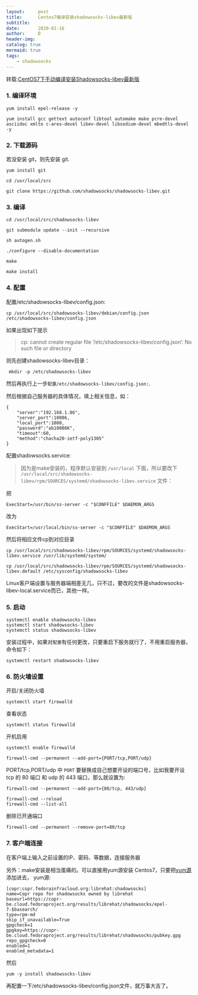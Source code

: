 ```yaml
---
layout:     post
title:      Centos7编译安装shadowsocks-libev最新版
subtitle:   
date:       2020-01-16
author:     D
header-img: 
catalog: true
mermaid: true
tags:
    - shadowsocks
---
```


转载:[CentOS7下手动编译安装Shadowsocks-libev最新版](https://b.awei.pub/2019/03/shadowsocks-libev/)

### 1. 编译环境

```
yum install epel-release -y

yum install gcc gettext autoconf libtool automake make pcre-devel asciidoc xmlto c-ares-devel libev-devel libsodium-devel mbedtls-devel -y
```

### 2. 下载源码

若没安装 git，则先安装 git.
```
yum install git
```

```
cd /usr/local/src

git clone https://github.com/shadowsocks/shadowsocks-libev.git
```

### 3. 编译

```
cd /usr/local/src/shadowsocks-libev

git submodule update --init --recursive

sh autogen.sh

./configure --disable-documentation

make

make install
```

### 4. 配置

配置/etc/shadowsocks-libev/config.json:

```
cp /usr/local/src/shadowsocks-libev/debian/config.json /etc/shadowsocks-libev/config.json
```

如果出现如下提示
>cp: cannot create regular file ‘/etc/shadowsocks-libev/config.json’: No such file or directory

则先创建shadowsocks-libev目录：
```
 mkdir -p /etc/shadowsocks-libev
```
然后再执行上一步`配置/etc/shadowsocks-libev/config.json:`.

然后根据自己服务器的具体情况，填上相关信息，如：
```
{
    "server":"192.168.1.86",
    "server_port":10086,
    "local_port":1080,
    "password":"ab10086K",
    "timeout":60,
    "method":"chacha20-ietf-poly1305"
}
```

配置shadowsocks.service:
>因为是make安装的，程序默认安装到 `/usr/local` 下面，所以要改下 `/usr/local/src/shadowsocks-libev/rpm/SOURCES/systemd/shadowsocks-libev.service` 文件：

把
```
ExecStart=/usr/bin/ss-server -c "$CONFFILE" $DAEMON_ARGS
```
改为
```
ExecStart=/usr/local/bin/ss-server -c "$CONFFILE" $DAEMON_ARGS
```

然后将相应文件cp到对应目录
```
cp /usr/local/src/shadowsocks-libev/rpm/SOURCES/systemd/shadowsocks-libev.service /usr/lib/systemd/system/

cp /usr/local/src/shadowsocks-libev/rpm/SOURCES/systemd/shadowsocks-libev.default /etc/sysconfig/shadowsocks-libev
```

Linux客户端设置与服务器端相差无几，只不过，要改的文件是shadowsocks-libev-local.service而已，其他一样。

### 5. 启动

```
systemctl enable shadowsocks-libev
systemctl start shadowsocks-libev
systemctl status shadowsocks-libev
```

安装过程中，如果对`配置`有任何更改，只要重启下服务就行了，不用重启服务器，命令如下：
```
systemctl restart shadowsocks-libev
```

### 6. 防火墙设置
开启/关闭防火墙
```
systemctl start firewalld
```
查看状态
```
systemctl status firewalld
```
开机启用
```
systemctl enable firewalld
```

```
firewall-cmd --permanent --add-port={PORT/tcp,PORT/udp}
```
PORT/tcp,PORT/udp 中 `PORT` 要替换成自己想要开设的端口号，比如我要开设 tcp 的 80 端口
和 udp 的 443 端口，那么就设置为:
```
firewall-cmd --permanent --add-port={80/tcp, 443/udp}
```

```
firewall-cmd --reload
firewall-cmd --list-all
```

删除已开通端口
```
firewall-cmd --permanent --remove-port=80/tcp 
```


### 7. 客户端连接

在客户端上输入之前设置的IP、密码、等数据，连接服务器

另外：make安装是相当蛋痛的。可以直接用yum源安装
Centos7，只要把[yum源](https://copr.fedorainfracloud.org/coprs/librehat/shadowsocks/repo/epel-7/librehat-shadowsocks-epel-7.repo)添加进去，
yum源:
```
[copr:copr.fedorainfracloud.org:librehat:shadowsocks]
name=Copr repo for shadowsocks owned by librehat
baseurl=https://copr-be.cloud.fedoraproject.org/results/librehat/shadowsocks/epel-7-$basearch/
type=rpm-md
skip_if_unavailable=True
gpgcheck=1
gpgkey=https://copr-be.cloud.fedoraproject.org/results/librehat/shadowsocks/pubkey.gpg
repo_gpgcheck=0
enabled=1
enabled_metadata=1
```
然后
```
yum -y install shadowsocks-libev
```
再配置一下/etc/shadowsocks-libev/config.json文件，就万事大吉了。





